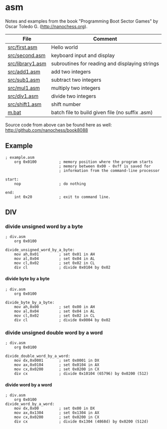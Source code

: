 # asm

Notes and examples from the book "Programming Boot Sector Games" by Oscar Toledo G. (http://nanochess.org).

| File|Comment|
| --- | --- |
| [src/first.asm](src/first.asm) | Hello world |
| [src/second.asm](src/second.asm) | keyboard input and display |
| [src/library1.asm](src/library1.asm) | subroutines for reading and displaying strings |
| [src/add1.asm](src/add1.asm) | add two integers |
| [src/sub1.asm](src/sub1.asm) | subtract two integers |
| [src/mul1.asm](src/mul1.asm) | multiply two integers |
| [src/div1.asm](src/div1.asm) | divide two integers |
| [src/shift1.asm](src/shift1.asm) | shift number |
| [m.bat](m.bat) | batch file to build given file (no suffix .asm) |

Source code from above can be found here as well: http://github.com/nanochess/book8088

## Example
```
; example.asm
    org 0x0100          ; memory position where the program starts
                        ; memory between 0x00 - 0xff is saved for
                        ; information from the command-line processor

start:
    nop                 ; do nothing

end:
    int 0x20            ; exit to command line.
```

## DIV
### divide unsigned word by a byte
```
; div.asm
    org 0x0100

divide_unsigned_word_by_a_byte:
    mov ah,0x01         ; set 0x01 in AH
    mov al,0x04         ; set 0x04 in AL
    mov cl,0x02         ; set 0x02 in CL
    div cl              ; divide 0x0104 by 0x02
```
#### divide byte by a byte
```
; div.asm
    org 0x0100

divide_byte_by_a_byte:
    mov ah,0x00         ; set 0x00 in AH
    mov al,0x04         ; set 0x04 in AL
    mov cl,0x02         ; set 0x02 in CL
    div cl              ; divide 0x0004 by 0x02
```
### divide unsigned double word by a word
```
; div.asm
    org 0x0100

divide_double_word_by_a_word:
    mov dx,0x0001       ; set 0x0001 in DX
    mov ax,0x0104       ; set 0x0104 in AX
    mov cx,0x0200       ; set 0x0200 in CX
    div cx              ; divide 0x10104 (65796) by 0x0200 (512)
```
#### divide word by a word
```
; div.asm
    org 0x0100
divide_word_by_a_word:
    mov dx,0x00         ; set 0x00 in DX
    mov ax,0x1304       ; set 0x1304 in AX
    mov cx,0x0200       ; set 0x0200 in CX
    div cx              ; divide 0x1304 (4868d) by 0x0200 (512d)
```

